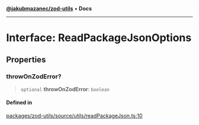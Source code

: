 [**@jakubmazanec/zod-utils**](../README.md) • **Docs**

---

# Interface: ReadPackageJsonOptions

## Properties

### throwOnZodError?

> `optional` **throwOnZodError**: `boolean`

#### Defined in

[packages/zod-utils/source/utils/readPackageJson.ts:10](https://github.com/jakubmazanec/tools/blob/a5f92f7f2969c6804808173bd093f7dbafca1b9f/packages/zod-utils/source/utils/readPackageJson.ts#L10)
